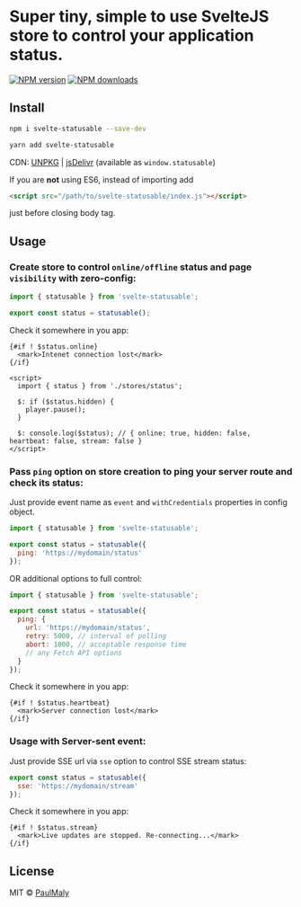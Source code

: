 # Super tiny, simple to use SvelteJS store to control your application status.

[![NPM version](https://img.shields.io/npm/v/svelte-statusable.svg?style=flat)](https://www.npmjs.com/package/svelte-statusable) [![NPM downloads](https://img.shields.io/npm/dm/svelte-statusable.svg?style=flat)](https://www.npmjs.com/package/svelte-statusable)


## Install

```bash
npm i svelte-statusable --save-dev
```

```bash
yarn add svelte-statusable
```

CDN: [UNPKG](https://unpkg.com/svelte-statusable/) | [jsDelivr](https://cdn.jsdelivr.net/npm/svelte-statusable/) (available as `window.statusable`)

If you are **not** using ES6, instead of importing add 

```html
<script src="/path/to/svelte-statusable/index.js"></script>
```

just before closing body tag.

## Usage

### Create store to control `online/offline` status and page `visibility` with zero-config:

```javascript
import { statusable } from 'svelte-statusable';

export const status = statusable();
```

Check it somewhere in you app:

```svelte
{#if ! $status.online}
  <mark>Intenet connection lost</mark>
{/if}

<script>
  import { status } from './stores/status';

  $: if ($status.hidden) {
    player.pause();
  }

  $: console.log($status); // { online: true, hidden: false, heartbeat: false, stream: false }
</script>
```

### Pass `ping` option on store creation to ping your server route and check its status: 

Just provide event name as `event` and `withCredentials` properties in config object.

```javascript
import { statusable } from 'svelte-statusable';

export const status = statusable({
  ping: 'https://mydomain/status'
});
```

OR additional options to full control:

```javascript
import { statusable } from 'svelte-statusable';

export const status = statusable({
  ping: {
    url: 'https://mydomain/status',
    retry: 5000, // interval of polling
    abort: 1000, // acceptable response time
    // any Fetch API options
  }
});
```

Check it somewhere in you app:

```svelte
{#if ! $status.heartbeat}
  <mark>Server connection lost</mark>
{/if}
```

### Usage with Server-sent event:

Just provide SSE url via `sse` option to control SSE stream status: 

```javascript
export const status = statusable({
  sse: 'https://mydomain/stream'
});
```

Check it somewhere in you app:

```svelte
{#if ! $status.stream}
  <mark>Live updates are stopped. Re-connecting...</mark>
{/if}
```

## License

MIT &copy; [PaulMaly](https://github.com/PaulMaly)
